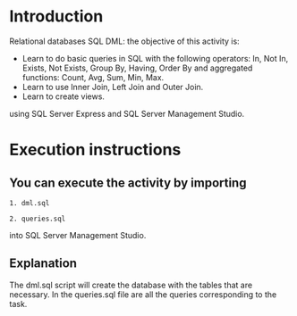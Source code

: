 # **Introduction**

Relational databases SQL DML: the objective of this activity is:
* Learn to do basic queries in SQL with the following operators: In, Not In, Exists, Not Exists, Group By, Having, Order By and aggregated functions: Count, Avg, Sum, Min, Max.
* Learn to use Inner Join, Left Join and Outer Join.
* Learn to create views.

using SQL Server Express and SQL Server Management Studio.

# **Execution instructions**

## **You can execute the activity by importing**

    1. dml.sql   
    
    2. queries.sql

into SQL Server Management Studio.

## **Explanation**

The dml.sql script will create the database with the tables that are necessary. In the queries.sql file are all the queries corresponding to the task.







